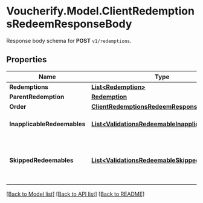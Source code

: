 # Voucherify.Model.ClientRedemptionsRedeemResponseBody
Response body schema for **POST** `v1/redemptions`.

## Properties

Name | Type | Description | Notes
------------ | ------------- | ------------- | -------------
**Redemptions** | [**List&lt;Redemption&gt;**](Redemption.md) |  | [optional] 
**ParentRedemption** | [**Redemption**](Redemption.md) |  | [optional] 
**Order** | [**ClientRedemptionsRedeemResponseBodyOrder**](ClientRedemptionsRedeemResponseBodyOrder.md) |  | [optional] 
**InapplicableRedeemables** | [**List&lt;ValidationsRedeemableInapplicable&gt;**](ValidationsRedeemableInapplicable.md) | Lists validation results of each inapplicable redeemable. | [optional] 
**SkippedRedeemables** | [**List&lt;ValidationsRedeemableSkipped&gt;**](ValidationsRedeemableSkipped.md) | Lists validation results of each redeemable. If a redeemable can be applied, the API returns &#x60;\&quot;status\&quot;: \&quot;APPLICABLE\&quot;&#x60;. | [optional] 

[[Back to Model list]](../README.md#documentation-for-models) [[Back to API list]](../README.md#documentation-for-api-endpoints) [[Back to README]](../README.md)

